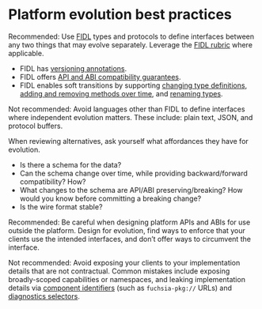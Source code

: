 # Platform evolution best practices

<span class="compare-better">Recommended</span>: Use [FIDL] types and protocols
to define interfaces between any two things that may evolve separately. Leverage
the [FIDL rubric][fidl-rubric] where applicable.

- FIDL has [versioning annotations][rfc-0083].
- FIDL offers [API and ABI compatibility guarantees][fidl-compatibility].
- FIDL enables soft transitions by supporting
  [changing type definitions][rfc-0061],
  [adding and removing methods over time][rfc-0021], and
  [renaming types][rfc-0048].

<span class="compare-worse">Not recommended</span>: Avoid languages other than
FIDL to define interfaces where independent evolution matters. These include:
plain text, JSON, and protocol buffers.

When reviewing alternatives, ask yourself what affordances they have for
evolution.

- Is there a schema for the data?
- Can the schema change over time, while providing backward/forward
  compatibility? How?
- What changes to the schema are API/ABI preserving/breaking? How would you know
  before committing a breaking change?
- Is the wire format stable?

<span class="compare-better">Recommended</span>: Be careful when designing
platform APIs and ABIs for use outside the platform. Design for evolution, find
ways to enforce that your clients use the intended interfaces, and don’t offer
ways to circumvent the interface.

<span class="compare-worse">Not recommended</span>: Avoid exposing your clients
to your implementation details that are not contractual. Common mistakes include
exposing broadly-scoped capabilities or namespaces, and leaking implementation
details via [component identifiers][identifiers] (such as `fuchsia-pkg://` URLs)
and [diagnostics selectors][selectors].

[fidl]: /docs/concepts/fidl/overview.md
[fidl-compatibility]: /docs/development/languages/fidl/guides/compatibility/README.md
[fidl-rubric]: /docs/development/api/fidl.md
[identifiers]: /docs/concepts/components/v2/identifiers.md
[rfc-0021]: /docs/contribute/governance/rfcs/0021_soft_transitions_methods_add_remove.md
[rfc-0048]: /docs/contribute/governance/rfcs/0048_explicit_union_ordinals.md
[rfc-0061]: /docs/contribute/governance/rfcs/0061_extensible_unions.md
[rfc-0083]: /docs/contribute/governance/rfcs/0083_fidl_versioning.md
[selectors]: /docs/reference/diagnostics/selectors.md
